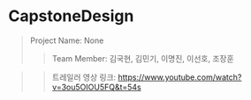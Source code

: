 # CapstoneDesign
> Project Name: None
>> Team Member: 김국현, 김민기, 이명진, 이선호, 조장훈



>> 트레일러 영상 링크: https://www.youtube.com/watch?v=3ou5OIOU5FQ&t=54s
